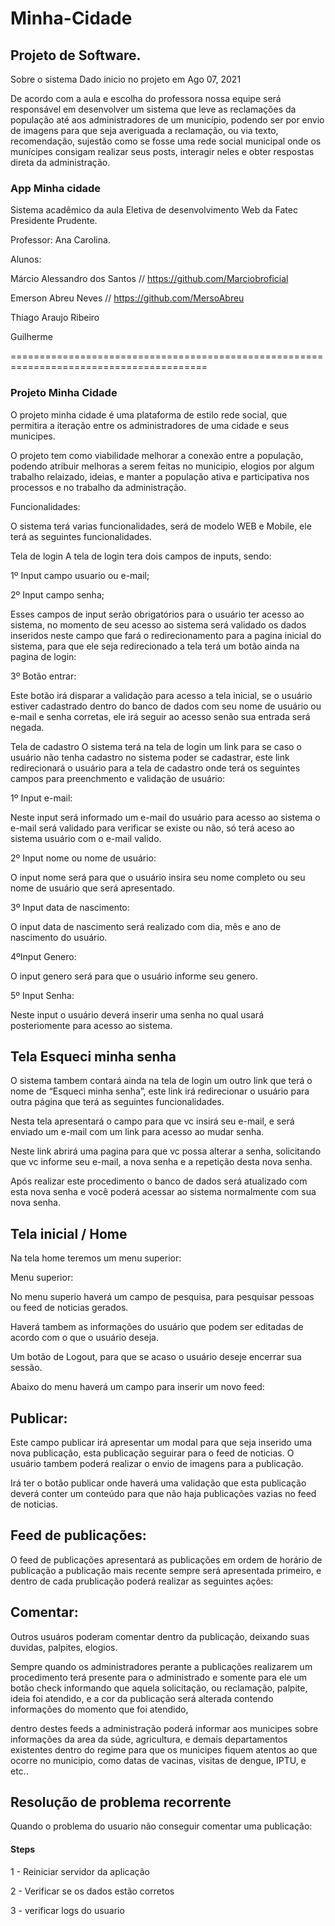 # Minha-Cidade
## Projeto de Software.

Sobre o sistema
Dado inicio no projeto em Ago 07, 2021

De acordo com a aula e escolha do professora nossa equipe será responsável em desenvolver um sistema que leve as reclamações da população até aos administradores de um município, podendo ser por envio de imagens para que seja averiguada a reclamação, ou via texto, recomendação, sujestão como se fosse uma rede social municipal onde os munícipes consigam realizar seus posts, interagir neles e obter respostas direta da administração. 

### App Minha cidade

Sistema acadêmico da aula Eletiva de desenvolvimento Web da Fatec Presidente Prudente.

Professor: Ana Carolina.

Alunos:

Márcio Alessandro dos Santos // https://github.com/Marciobroficial

Emerson Abreu Neves // https://github.com/MersoAbreu

Thiago Araujo Ribeiro

Guilherme

========================================================================================
### Projeto Minha Cidade


O projeto minha cidade é uma plataforma de estilo rede social, que permitira a iteração entre os administradores
de uma cidade e seus municipes. 

O projeto tem como viabilidade melhorar a conexão entre a população, podendo atribuir melhoras a serem feitas no municipio, elogios por algum trabalho relaizado, ideias, e manter a população ativa e participativa nos processos
e no trabalho da administração.

 

Funcionalidades:

O sistema terá varias funcionalidades, será de modelo WEB e Mobile, ele terá as seguintes funcionalidades.

 

Tela de login
A tela de login tera dois campos de inputs, sendo:

1º Input campo usuario ou e-mail;

2º Input campo senha;

Esses campos de input serão obrigatórios para o usuário ter acesso ao sistema, no momento de seu acesso ao sistema será validado os dados inseridos neste campo que fará o redirecionamento para a pagina inicial do sistema, para que ele seja redirecionado a tela terá um botão ainda na pagina de login:

3º Botão entrar:

Este botão irá disparar a validação para acesso a tela inicial, se o usuário estiver cadastrado dentro do banco de dados com seu nome de usuário ou e-mail e senha corretas, ele irá seguir ao acesso senão sua entrada será negada.

 

Tela de cadastro
O sistema terá na tela de login um link para se caso o usuário não tenha cadastro no sistema poder se cadastrar, este link redirecionará o usuário para a tela de cadastro onde terá os seguintes campos para preenchmento e validação de usuário:

1º Input e-mail:

Neste input será informado um e-mail do usuário para acesso ao sistema o e-mail será validado para verificar se existe ou não, só terá aceso ao sistema usuário com o e-mail valido.

2º Input nome ou nome de usuário:

O input nome será para que o usuário insira seu nome completo ou seu nome de usuário que será apresentado.

3º Input data de nascimento:

O input data de nascimento será realizado com dia, mês e ano de nascimento do usuário.

4ºInput Genero:

O input genero será para que o usuário informe seu genero.

5º Input Senha:

Neste input o usuário deverá inserir uma senha no qual usará posteriomente para acesso ao sistema.

 

##  Tela Esqueci minha senha
 
O sistema tambem contará ainda na tela de login um outro link que terá o nome de “Esqueci minha senha”,
este link irá redirecionar o usuário para outra página que terá as seguintes funcionalidades.

Nesta tela apresentará o campo para que vc insirá seu e-mail, e será enviado um e-mail com um link para
acesso ao mudar senha.

Neste link abrirá uma pagina para que vc possa alterar a senha, solicitando que vc informe seu e-mail,
a nova senha e a repetição desta nova senha.

Após realizar este procedimento o banco de dados será atualizado com esta nova senha e você poderá acessar
ao sistema normalmente com sua nova senha. 

 

##  Tela inicial / Home

Na tela home teremos um menu superior:

Menu superior:

No menu superio haverá um campo de pesquisa, para pesquisar pessoas ou feed de noticias gerados.

Haverá tambem as informações do usuário que podem ser editadas de acordo com o que o usuário deseja.

Um botão de Logout, para que se acaso o usuário deseje encerrar sua sessão. 

 

Abaixo do menu haverá um campo para inserir um novo feed:

##  Publicar:

Este campo publicar irá apresentar um modal para que seja inserido uma nova publicação, esta publicação
seguirar para o feed de noticias. O usuário tambem poderá realizar o envio de imagens para a publicação.

Irá ter o botão publicar onde haverá uma validação que esta publicação deverá conter um conteúdo para que
não haja publicações vazias no feed de noticias.

## Feed de publicações:

O feed de publicações apresentará as publicações em ordem de horário de publicação a publicação mais recente
sempre será apresentada primeiro, e dentro de cada prublicação poderá realizar as seguintes ações:

 

## Comentar:

Outros usuáros poderam comentar dentro da publicação, deixando suas duvidas, palpites, elogios.

 

Sempre quando os administradores perante a publicações realizarem um procedimento terá presente para o
administrado e somente para ele um botão check informando que aquela solicitação, ou reclamação, palpite,
ideia foi atendido, e a cor da publicação será alterada contendo informações do momento que foi atendido, 

dentro destes feeds a administração poderá informar aos municipes sobre informações da area da súde, agricultura,
e demais departamentos existentes dentro do regime para que os municipes fiquem atentos ao que ocorre no municipio, como datas de vacinas, visitas de dengue, IPTU, e etc..


##   Resolução de problema recorrente

Quando o problema do usuario não conseguir comentar uma publicação:

#### Steps

1 - Reiniciar servidor da aplicação

2 - Verificar se os dados estão corretos

3 - verificar logs do usuario

